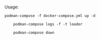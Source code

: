 
Usage:


	podman-compose -f docker-compose.yml up -d

        podman-compose logs -f -t loader

        podman-compose down

